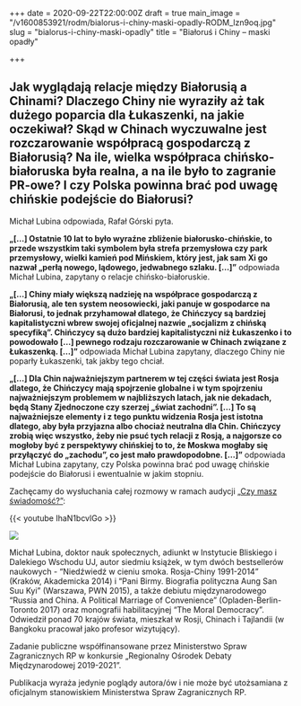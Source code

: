 +++
date = 2020-09-22T22:00:00Z
draft = true
main_image = "/v1600853921/rodm/bialorus-i-chiny-maski-opadly-RODM_lzn9oq.jpg"
slug = "bialorus-i-chiny-maski-opadly"
title = "Białoruś i Chiny – maski opadły"

+++
## Jak wyglądają relacje między Białorusią a Chinami? Dlaczego Chiny nie wyraziły aż tak dużego poparcia dla Łukaszenki, na jakie oczekiwał? Skąd w Chinach wyczuwalne jest rozczarowanie współpracą gospodarczą z Białorusią? Na ile, wielka współpraca chińsko-białoruska była realna, a na ile było to zagranie PR-owe? I czy Polska powinna brać pod uwagę chińskie podejście do Białorusi?

Michał Lubina odpowiada, Rafał Górski pyta.

**„\[…\] Ostatnie 10 lat to było wyraźne zbliżenie białorusko-chińskie, to przede wszystkim taki symbolem była strefa przemysłowa czy park przemysłowy, wielki kamień pod Mińskiem, który jest, jak sam Xi go nazwał „perłą nowego, lądowego, jedwabnego szlaku. \[…\]”** odpowiada Michał Lubina, zapytany o relacje chińsko-białoruskie.

**„\[…\] Chiny miały większą nadzieję na współprace gospodarczą z Białorusią, ale ten system neosowiecki, jaki panuje w gospodarce na Białorusi, to jednak przyhamował dlatego, że Chińczycy są bardziej kapitalistyczni wbrew swojej oficjalnej nazwie „socjalizm z chińską specyfiką”. Chińczycy są dużo bardziej kapitalistyczni niż Łukaszenko i to powodowało \[…\] pewnego rodzaju rozczarowanie w Chinach związane z Łukaszenką. \[…\]”** odpowiada Michał Lubina zapytany, dlaczego Chiny nie poparły Łukaszenki, tak jakby tego chciał.

**„\[…\] Dla Chin najważniejszym partnerem w tej części świata jest Rosja dlatego, że Chińczycy mają spojrzenie globalne i w tym spojrzeniu najważniejszym problemem w najbliższych latach, jak nie dekadach, będą Stany Zjednoczone czy szerzej „świat zachodni”. \[…\] To są najważniejsze elementy i z tego punktu widzenia Rosja jest istotna dlatego, aby była przyjazna albo chociaż neutralna dla Chin. Chińczycy zrobią więc wszystko, żeby nie psuć tych relacji z Rosją, a najgorsze co mogłoby być z perspektywy chińskiej to to, że Moskwa mogłaby się przyłączyć do „zachodu”, co jest mało prawdopodobne. \[…\]”** odpowiada Michał Lubina zapytany, czy Polska powinna brać pod uwagę chińskie podejście do Białorusi i ewentualnie w jakim stopniu.

Zachęcamy do wysłuchania całej rozmowy w ramach audycji [„Czy masz świadomość?”](https://instytutsprawobywatelskich.pl/bialorus-i-chiny-maski-opadly/ "https://instytutsprawobywatelskich.pl/bialorus-i-chiny-maski-opadly/"):

{{< youtube IhaN1bcvlGo >}}

![](https://res.cloudinary.com/inspro/image/upload/v1589991167/rodm/Michal-Lubina_wesoiv.jpg)

Michał Lubina, doktor nauk społecznych, adiunkt w Instytucie Bliskiego i Dalekiego Wschodu UJ, autor siedmiu książek, w tym dwóch bestsellerów naukowych - “Niedźwiedź w cieniu smoka. Rosja-Chiny 1991-2014” (Kraków, Akademicka 2014) i “Pani Birmy. Biografia polityczna Aung San Suu Kyi” (Warszawa, PWN 2015), a także debiutu międzynarodowego “Russia and China. A Political Marriage of Convenience” (Opladen-Berlin-Toronto 2017) oraz monografii habilitacyjnej “The Moral Democracy”. Odwiedził ponad 70 krajów świata, mieszkał w Rosji, Chinach i Tajlandii (w Bangkoku pracował jako profesor wizytujący).

Zadanie publiczne współfinansowane przez Ministerstwo Spraw Zagranicznych RP w konkursie „Regionalny Ośrodek Debaty Międzynarodowej 2019-2021”.

Publikacja wyraża jedynie poglądy autora/ów i nie może być utożsamiana z oficjalnym stanowiskiem Ministerstwa Spraw Zagranicznych RP.